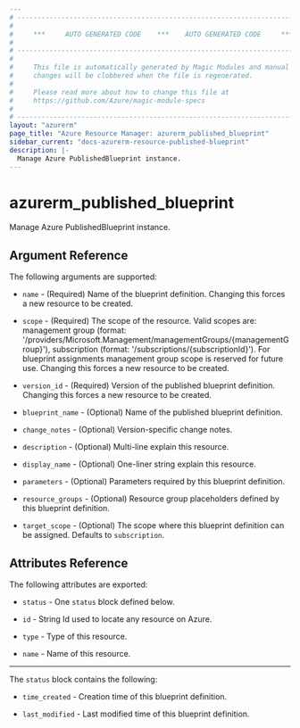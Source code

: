 ```yaml
---
# ----------------------------------------------------------------------------
#
#     ***     AUTO GENERATED CODE    ***    AUTO GENERATED CODE     ***
#
# ----------------------------------------------------------------------------
#
#     This file is automatically generated by Magic Modules and manual
#     changes will be clobbered when the file is regenerated.
#
#     Please read more about how to change this file at
#     https://github.com/Azure/magic-module-specs
#
# ----------------------------------------------------------------------------
layout: "azurerm"
page_title: "Azure Resource Manager: azurerm_published_blueprint"
sidebar_current: "docs-azurerm-resource-published-blueprint"
description: |-
  Manage Azure PublishedBlueprint instance.
---
```


# azurerm_published_blueprint

Manage Azure PublishedBlueprint instance.


## Argument Reference

The following arguments are supported:

* `name` - (Required) Name of the blueprint definition. Changing this forces a new resource to be created.

* `scope` - (Required) The scope of the resource. Valid scopes are: management group (format: '/providers/Microsoft.Management/managementGroups/{managementGroup}'), subscription (format: '/subscriptions/{subscriptionId}'). For blueprint assignments management group scope is reserved for future use. Changing this forces a new resource to be created.

* `version_id` - (Required) Version of the published blueprint definition. Changing this forces a new resource to be created.

* `blueprint_name` - (Optional) Name of the published blueprint definition.

* `change_notes` - (Optional) Version-specific change notes.

* `description` - (Optional) Multi-line explain this resource.

* `display_name` - (Optional) One-liner string explain this resource.

* `parameters` - (Optional) Parameters required by this blueprint definition.

* `resource_groups` - (Optional) Resource group placeholders defined by this blueprint definition.

* `target_scope` - (Optional) The scope where this blueprint definition can be assigned. Defaults to `subscription`.

## Attributes Reference

The following attributes are exported:

* `status` - One `status` block defined below.

* `id` - String Id used to locate any resource on Azure.

* `type` - Type of this resource.

* `name` - Name of this resource.


---

The `status` block contains the following:

* `time_created` - Creation time of this blueprint definition.

* `last_modified` - Last modified time of this blueprint definition.
